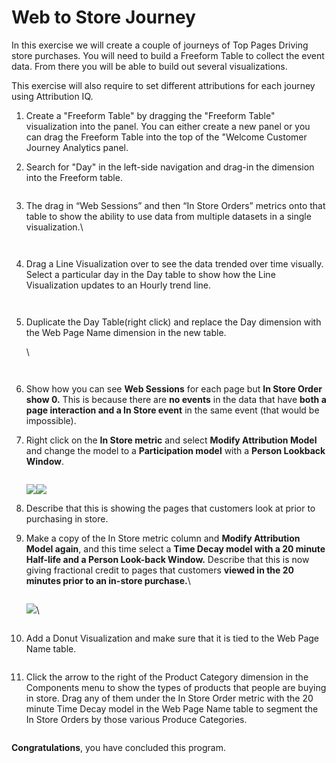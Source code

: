 # Web to Store Journey

In this exercise we will create a couple of journeys of Top Pages Driving store purchases. You will need to build a Freeform Table to collect the event data. From there you will be able to build out several visualizations.&#x20;

This exercise will also require to set different attributions for each journey using Attribution IQ.

1. Create a "Freeform Table" by dragging the "Freeform Table" visualization into the panel. You can either create a new panel or you can drag the Freeform Table into the top of the "Welcome Customer Journey Analytics panel.
2.  Search for "Day" in the left-side navigation and drag-in the dimension into the Freeform table.

    <figure><img src="https://adbecdn.azureedge.net/labs/archbee/DGAdobeExperiencePlatformMulti/Day.png" alt=""><figcaption></figcaption></figure>


3.  The drag in “Web Sessions” and then “In Store Orders” metrics onto that table to show the ability to use data from multiple datasets in a single visualization.\


    <figure><img src="https://adbecdn.azureedge.net/labs/archbee/DGAdobeExperiencePlatformMulti/WebSessions.png" alt=""><figcaption></figcaption></figure>

    <figure><img src="https://adbecdn.azureedge.net/labs/archbee/DGAdobeExperiencePlatformMulti/InStoreOrders.png" alt=""><figcaption></figcaption></figure>
4.  Drag a Line Visualization over to see the data trended over time visually. Select a particular day in the Day table to show how the Line Visualization updates to an Hourly trend line.

    <figure><img src="https://adbecdn.azureedge.net/labs/archbee/DGAdobeExperiencePlatformMulti/linegraph.png" alt=""><figcaption></figcaption></figure>



    <figure><img src="https://adbecdn.azureedge.net/labs/archbee/DGAdobeExperiencePlatformMulti/dayTrend.png" alt=""><figcaption></figcaption></figure>
5.  Duplicate the Day Table(right click) and replace the Day dimension with the Web Page Name dimension in the new table.

    \


    <figure><img src="https://adbecdn.azureedge.net/labs/archbee/DGAdobeExperiencePlatformMulti/dayTableDupe.png" alt=""><figcaption></figcaption></figure>



    <figure><img src="https://adbecdn.azureedge.net/labs/archbee/DGAdobeExperiencePlatformMulti/PageName.png" alt=""><figcaption></figcaption></figure>
6. Show how you can see **Web Sessions** for each page but **In Store Order show 0.** This is because there are **no events** in the data that have **both a page interaction and a In Store event** in the same event (that would be impossible).
7.  Right click on the **In Store metric** and select **Modify Attribution Model** and change the model to a **Participation model** with a **Person Lookback Window**.

    <figure><img src="https://adbecdn.azureedge.net/labs/archbee/DGAdobeExperiencePlatformMulti/ModifyAttri.png" alt=""><figcaption></figcaption></figure>

    ![](https://adbecdn.azureedge.net/labs/archbee/DGAdobeExperiencePlatformMulti/ParticipationModel.png)![](<https://adbecdn.azureedge.net/labs/archbee/DGAdobeExperiencePlatformMulti/Person (1).png>)
8. Describe that this is showing the pages that customers look at prior to purchasing in store.
9.  Make a copy of the In Store metric column and **Modify Attribution Model again**, and this time select a **Time Decay model with a 20 minute Half-life and a Person Look-back Window.** Describe that this is now giving fractional credit to pages that customers **viewed in the 20 minutes prior to an in-store purchase.**\


    <figure><img src="https://adbecdn.azureedge.net/labs/archbee/DGAdobeExperiencePlatformMulti/copyStoreMetric.png" alt=""><figcaption></figcaption></figure>

    ![](https://adbecdn.azureedge.net/labs/archbee/DGAdobeExperiencePlatformMulti/timedecay.png)\


    <figure><img src="https://adbecdn.azureedge.net/labs/archbee/DGAdobeExperiencePlatformMulti/ResultTimeDecay.png" alt=""><figcaption></figcaption></figure>
10. Add a Donut Visualization and make sure that it is tied to the Web Page Name table.

    <figure><img src="https://adbecdn.azureedge.net/labs/archbee/DGAdobeExperiencePlatformMulti/Donut.png" alt=""><figcaption></figcaption></figure>
11. Click the arrow to the right of the Product Category dimension in the Components menu to show the types of products that people are buying in store. Drag any of them under the In Store Order metric with the 20 minute Time Decay model in the Web Page Name table to segment the In Store Orders by those various Produce Categories.

    <figure><img src="https://adbecdn.azureedge.net/labs/archbee/DGAdobeExperiencePlatformMulti/ProductCatDim.png" alt=""><figcaption></figcaption></figure>



**Congratulations**, you have concluded this program.&#x20;

